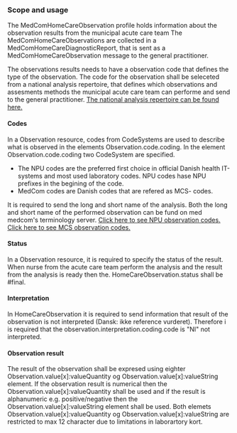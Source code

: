 ### Scope and usage

The MedComHomeCareObservation profile holds information about the observation results from the municipal acute care team The MedComHomeCareObservations are collected in a MedComHomeCareDiagnosticReport, that is sent as a MedComHomeCareObservation message to the general practitioner.

The observations results needs to have a observation code that defines the type of the observation.
The code for the observation shall be seleceted from a national analysis repertoire, that defines which observations and assesments methods the municipal acute care team can performe and send to the general practitioner. 
<a href="https://terminology.medcom.dk/fhir/observation-code">The national analysis repertoire can be found here. </a> 


#### Codes
In a Observation resource, codes from CodeSystems are used to describe what is observed in the elements Observation.code.coding. In the element Observation.code.coding two CodeSystem are specified. 
* The NPU codes are the preferred first choice in official Danish health IT-systems and most used laboratory codes. NPU codes hase NPU prefixes in the begining of the code. 
* MedCom codes are Danish codes that are refered as MCS- codes. 

It is required to send the long and short name of the analysis. Both the long and short name of the performed observation can be fund on med medcom's terminology server. 
[Click here to see NPU observation codes.](http://medcomfhir.dk/ig/terminology/ValueSet-NPUObservationCodesValueSet.html)
[Click here to see MCS observation codes.](http://medcomfhir.dk/ig/terminology/ValueSet-MedComObservationValueSet.html)

#### Status
In a Observation resource, it is required to specify the status of the result. When nurse from  the acute care team perform the analysis and the result from the analysis is ready then the. HomeCareObservation.status shall be #final. 


#### Interpretation
In HomeCareObservation it is required to send information that result of the observation is not interpreted (Dansk: ikke reference vurderet). 
Therefore i is required that the observation.interpretation.coding.code is "NI" not interpreted. 

#### Observation result 
The result of the observation shall be expresed using eighter Observation.value[x]:valueQuantity og Observation.value[x]:valueString element. If the observation result is numerical then the Observation.value[x]:valueQuantity shall be used and if the result is alphanumeric e.g. positive/negative then the Observation.value[x]:valueString element shall be used. Both elemets Observation.value[x]:valueQuantity og Observation.value[x]:valueString are  restricted to max 12 character due to limitations in laborartory kort.  
 <!-- The Observation.value[x]:valueQuantity element is rescrited to max 12 characters. If the result is larger than the 12 charactes is shall be added to clinicla comment.  -->